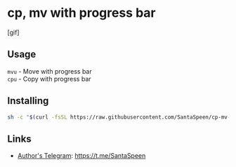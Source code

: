 # cp, mv with progress bar

[gif]

## Usage

`mvu` - Move with progress bar\
`cpu` - Copy with progress bar

## Installing

```bash
sh -c "$(curl -fsSL https://raw.githubusercontent.com/SantaSpeen/cp-mv-ui/master/install.sh)"
```

## Links

* [Author's Telegram](https://t.me/SantaSpeen "SantaSpeen"): https://t.me/SantaSpeen

